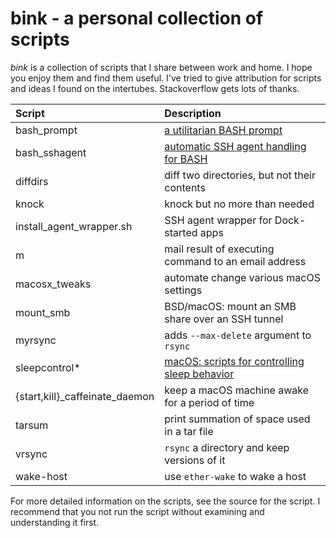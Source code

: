 # bink - a personal collection of scripts

_bink_ is a collection of scripts that I share between work and
home.  I hope you enjoy them and find them useful.  I've tried to give
attribution for scripts and ideas I found on the intertubes.
Stackoverflow gets lots of thanks.

| **Script**    | **Description** |
| :------------ | :-------------- |
| bash_prompt   | [a utilitarian BASH prompt](bash_prompt.md) |
| bash_sshagent | [automatic SSH agent handling for BASH](bash_sshagent.md) |
| diffdirs      | diff two directories, but not their contents |
| knock         | knock but no more than needed |
| install_agent_wrapper.sh | SSH agent wrapper for Dock-started apps |
| m             | mail result of executing command to an email address |
| macosx_tweaks | automate change various macOS settings |
| mount_smb     | BSD/macOS: mount an SMB share over an SSH tunnel |
| myrsync       | adds `--max-delete` argument to `rsync` |
| sleepcontrol* | [macOS: scripts for controlling sleep behavior](sleepcontrol.md) |
| {start,kill}_caffeinate_daemon | keep a macOS machine awake for a period of time |
| tarsum        | print summation of space used in a tar file |
| vrsync        | `rsync` a directory and keep versions of it |
| wake-host     | use `ether-wake` to wake a host |

For more detailed information on the scripts, see the source for the
script.  I recommend that you not run the script without examining and
understanding it first.

